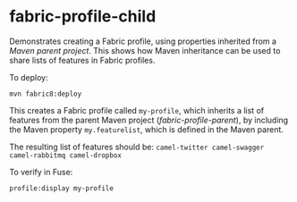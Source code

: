 # fabric-profile-child

Demonstrates creating a Fabric profile, using properties inherited from a _Maven parent project_. This shows how Maven inheritance can be used to share lists of features in Fabric profiles.

To deploy:

    mvn fabric8:deploy

This creates a Fabric profile called `my-profile`, which inherits a list of features from the parent Maven project (_fabric-profile-parent_), by including the Maven property `my.featurelist`, which is defined in the Maven parent. 

The resulting list of features should be: `camel-twitter camel-swagger camel-rabbitmq camel-dropbox`

To verify in Fuse:

    profile:display my-profile

